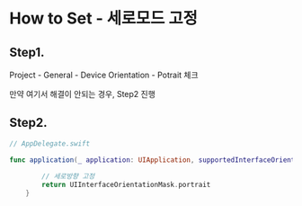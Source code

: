 # How to Set - 세로모드 고정

## Step1.

Project - General - Device Orientation - Potrait 체크

만약 여기서 해결이 안되는  경우, Step2 진행

## Step2.

```swift
// AppDelegate.swift

func application(_ application: UIApplication, supportedInterfaceOrientationsFor window: UIWindow?) -> UIInterfaceOrientationMask {
        
        // 세로방향 고정
        return UIInterfaceOrientationMask.portrait
    }
```
